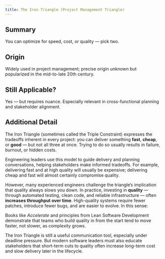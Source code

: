 ```yaml
---
title: The Iron Triangle (Project Management Triangle)
---
```


## Summary

You can optimize for speed, cost, or quality — pick two.

## Origin

Widely used in project management; precise origin unknown but popularized in the mid-to-late 20th century.

## Still Applicable?

Yes — but requires nuance. Especially relevant in cross-functional planning and stakeholder alignment.

## Additional Detail

The Iron Triangle (sometimes called the Triple Constraint) expresses the tradeoffs inherent in every project: you can deliver something **fast**, **cheap**, or **good** — but not all three at once. Trying to do so usually results in failure, burnout, or hidden costs.

Engineering leaders use this model to guide delivery and planning conversations, helping stakeholders make informed tradeoffs. For example, delivering fast and at high quality will usually be expensive; delivering cheap and fast will almost certainly compromise quality.

However, many experienced engineers challenge the triangle’s implication that quality always slows you down. In practice, investing in **quality** — through automated testing, clean code, and reliable infrastructure — often **increases throughput over time**. High-quality systems require fewer patches, introduce fewer bugs, and are easier to evolve. In this sense:

Books like _Accelerate_ and principles from Lean Software Development demonstrate that teams who build quality in from the start tend to move faster, not slower, as complexity grows.

The Iron Triangle is still a useful communication tool, especially under deadline pressure. But modern software leaders must also educate stakeholders that short-term cuts to quality often increase long-term cost and slow delivery later in the lifecycle.
